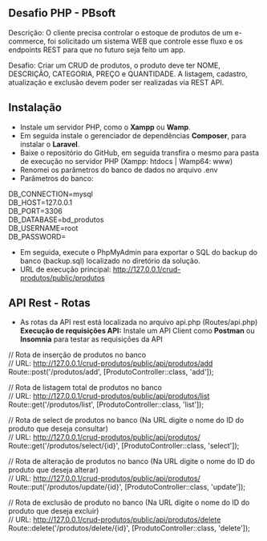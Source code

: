 ## Desafio PHP - PBsoft 

Descrição:
O cliente precisa controlar o estoque de produtos de um e-commerce, foi solicitado
um sistema WEB que controle esse fluxo e os endpoints REST para que no futuro
seja feito um app.

Desafio: Criar um CRUD de produtos, o produto deve ter NOME, DESCRIÇÃO, CATEGORIA,
PREÇO e QUANTIDADE. A listagem, cadastro, atualização e exclusão devem poder
ser realizadas via REST API.


## Instalação

- Instale um servidor PHP, como o <b>Xampp</b> ou <b>Wamp</b>. 
- Em seguida instale o gerenciador de dependências <b>Composer</b>, para instalar o <b>Laravel</b>.
- Baixe o repositório do GitHub, em seguida transfira o mesmo para pasta de execução no servidor PHP (Xampp: htdocs | Wamp64: www)
- Renomei os parâmetros do banco de dados no arquivo .env
- Parâmetros do banco:

DB_CONNECTION=mysql<br>
DB_HOST=127.0.0.1<br>
DB_PORT=3306<br>
DB_DATABASE=bd_produtos<br>
DB_USERNAME=root<br>
DB_PASSWORD=

- Em seguida, execute o PhpMyAdmin para exportar o SQL do backup do banco (backup.sql) localizado no diretório da solução.
- URL de execução principal: http://127.0.0.1/crud-produtos/public/produtos

## API Rest - Rotas

- As rotas da API rest está localizada no arquivo api.php (Routes/api.php) <br>
<b>Execução de requisições API:</b> Instale um API Client como <b>Postman</b> ou <b>Insomnia</b> para testar as requisições da API</b>

// Rota de inserção de produtos no banco <br>
// URL: http://127.0.0.1/crud-produtos/public/api/produtos/add <br>
Route::post('/produtos/add',  [ProdutoController::class, 'add']);

// Rota de listagem total de produtos no banco <br>
// URL: http://127.0.0.1/crud-produtos/public/api/produtos/list <br>
Route::get('/produtos/list',  [ProdutoController::class, 'list']);

// Rota de select de produtos no banco (Na URL digite o nome do ID do produto que deseja consultar) <br>
// URL: http://127.0.0.1/crud-produtos/public/api/produtos/ <br>
Route::get('/produtos/select/{id}',  [ProdutoController::class, 'select']);

// Rota de alteração de produtos no banco (Na URL digite o nome do ID do produto que deseja alterar) <br>
// URL: http://127.0.0.1/crud-produtos/public/api/produtos/ <br>
Route::put('/produtos/update/{id}',  [ProdutoController::class, 'update']);

// Rota de exclusão de produto no banco (Na URL digite o nome do ID do produto que deseja excluir) <br>
// URL: http://127.0.0.1/crud-produtos/public/api/produtos/delete <br>
Route::delete('/produtos/delete/{id}',  [ProdutoController::class, 'delete']);
